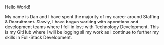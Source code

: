 Hello World!

My name is Dan and I have spent the majority of my career around Staffing & Recruitment. Slowly, I have begun working with operations and development teams where I fell in love with Technology Development. This is my GitHub where I will be logging all my work as I continue to further my skills in Full-Stack Development.
